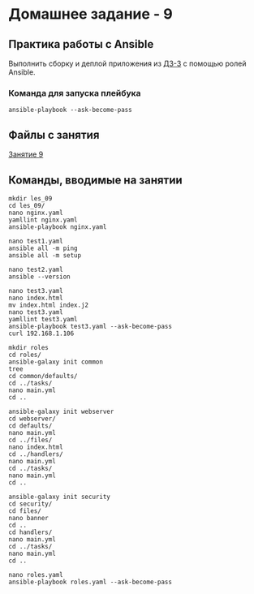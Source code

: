 # Домашнее задание - 9

## Практика работы с Ansible

Выполнить сборку и деплой приложения из [ДЗ-3](https://github.com/kovasorov/DevOpsCourse/tree/master/homework_03) с помощью ролей Ansible.

### Команда для запуска плейбука

```Shell
ansible-playbook --ask-become-pass 
```

## Файлы с занятия

[Занятие 9](https://github.com/kovasorov/DevOpsCourse/tree/master/homework_09/les_09)

## Команды, вводимые на занятии

```Shell
mkdir les_09
cd les_09/
nano nginx.yaml
yamllint nginx.yaml
ansible-playbook nginx.yaml

nano test1.yaml
ansible all -m ping
ansible all -m setup

nano test2.yaml
ansible --version

nano test3.yaml
nano index.html
mv index.html index.j2
nano test3.yaml
yamllint test3.yaml
ansible-playbook test3.yaml --ask-become-pass
curl 192.168.1.106

mkdir roles
cd roles/
ansible-galaxy init common
tree
cd common/defaults/
cd ../tasks/
nano main.yml
cd ..

ansible-galaxy init webserver
cd webserver/
cd defaults/
nano main.yml
cd ../files/
nano index.html
cd ../handlers/
nano main.yml
cd ../tasks/
nano main.yml
cd ..

ansible-galaxy init security
cd security/
cd files/
nano banner
cd ..
cd handlers/
nano main.yml
cd ../tasks/
nano main.yml
cd ..

nano roles.yaml
ansible-playbook roles.yaml --ask-become-pass
```
